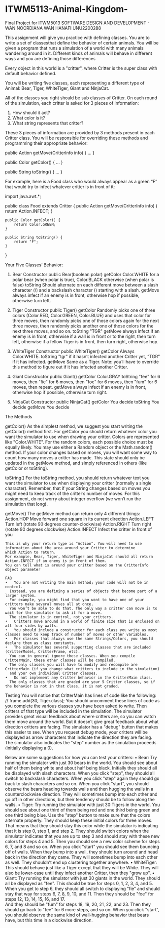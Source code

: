 # ITWM5113-Animal-Kingdom-
Final Project for ITWM5013 SOFTWARE DESIGN AND DEVELOPMENT - WAN NOORDIANA WAN HANAFI UNU2200288

This assignment will give you practice with defining classes. You are to write a set of classesthat define the behavior of certain animals. You will be given a program that runs a simulation of a world with many animals wandering around in it. Different kinds of animals will behave in different ways and you are defining those differences

Every object in this world is a "critter", where Critter is the super class with default behavior defined. 

You will be writing five classes, each representing a different type of Animal: Bear, Tiger, WhiteTiger, Giant and NinjaCat. 

All of the classes you right should be sub classes of Critter. On each round of the simulation, 
each critter is asked for 3 pieces of information:
1.	How should it act?
2.	What color is it?
3.	What string represents that critter?

These 3 pieces of information are provided by 3 methods present in each Critter class. 
You will be responsible for overriding these methods and programming their appropriate behavior:

public Action getMove(CritterInfo info) {
    ...
}

public Color getColor() {
    ...
}

public String toString() {
    ...
}


For example, here is a Food class who would always appear as a green “F” that would try to infect whatever critter is in front of it:


import java.awt.*;

public class Food extends Critter {
    public Action getMove(CritterInfo info) {
        return Action.INFECT;
    }

    public Color getColor() {
        return Color.GREEN;
    }

    public String toString() {
        return "F";
    }
}

Your Five Classes’ Behavior:
1) Bear
  Constructor	public Bear(boolean polar)
    getColor	Color.WHITE for a polar bear (when polar is true), Color.BLACK otherwise (when polar is false)
    toString	Should alternate on each different move between a slash character (/) and a backslash character () starting with a slash.
    getMove	always infect if an enemy is in front, otherwise hop if possible, otherwise turn left.
    
2) Tiger
  Constructor	public Tiger()
    getColor	Randomly picks one of three colors (Color.RED, Color.GREEN, Color.BLUE) 
              and uses that color for three moves, then randomly picks one of those colors again for the next three moves, 
              then randomly picks another one of those colors for the next three moves, and so on.
    toString	"TGR"
    getMove	always infect if an enemy is in front, otherwise if a wall is in front or to the right, then turn left, 
            otherwise if a fellow Tiger is in front, then turn right, otherwise hop.

3) WhiteTiger
  Constructor	public WhiteTiger()
  getColor	Always Color.WHITE.
  toString	"tgr" if it hasn’t infected another Critter yet, “TGR” if it has infected.
  getMove	Same as a Tiger. Note: you’ll have to override this method to figure out if it has infected another Critter.

4) Giant
  Constructor	public Giant()
  getColor	Color.GRAY
  toString	"fee" for 6 moves, then "fie" for 6 moves, then "foe" for 6 moves, then "fum" for 6 moves, then repeat.
  getMove	always infect if an enemy is in front, otherwise hop if possible, otherwise turn right.

5) NinjaCat
  Constructor	public NinjaCat()
  getColor	You decide
  toString	You decide
  getMove	You decide

The Methods

getColor()
  As the simplest method, we suggest you start writing the getColor() method first. 
  For getColor you should return whatever color you want the simulator to use when drawing your critter.
  Colors are represented like "Color.WHITE". For the random colors, each possible choice must be equally likely. 
  You may use either a Random object or the Math.random() method. If your color changes based on moves, 
  you will want some way to count how many moves a critter has made. 
  This state should only be updated in the getMove method, and simply referenced in others (like getColor or toString).

toString()
  For the toString method, you should return whatever text you want the simulator to use when displaying your critter 
  (normally a single character). Remember, that if your String changes based on moves you might need to keep track of the critter’s 
  number of moves. For this assignment, do not worry about integer overflow (we won’t run the simulation that long).
  
getMove()
  The getMove method can return only 4 different things:
    Action.HOP	Move forward one square in its current direction
    Action.LEFT	Turn left (rotate 90 degrees counter-clockwise)
    Action.RIGHT	Turn right (rotate 90 degrees clockwise)
    Action.INFECT	Infect the critter in front of you
    
    This is why your return type is “Action”. You will need to use information about the area around your Critter to determine 
    which Action to return. 
    For example, Bear, Tiger, WhiteTiger and NinjaCat should all return Action.INFECT if an enemy is in front of them. 
    You can tell what is around your critter based on the CritterInfo object parameter
    
    FAQ
    •	You are not writing the main method; your code will not be in control. 
      Instead, you are defining a series of objects that become part of a larger system. 
      For example, you might find that you want to have one of your critters make several moves all at once. 
      You won’t be able to do that. The only way a critter can move is to wait for the simulator to ask it for a move. 
      The simulator is in control, not your critters.
    •	Critters move around in a world of finite size that is enclosed on all four sides by walls.
    •	You should include a constructor for each class you write as most classes need to keep track of number of moves or other variables.
    •	For classes that always use the same Strings/Colors, you should declare them as class constants.
    •	The simulator has several supporting classes that are included (CritterModel, CritterFrame, etc). 
      You can in general ignore these classes. When you compile CritterMain, these other classes will be compiled. 
      The only classes you will have to modify and recompile are CritterMain (if you change what critters to include in the simulation) 
      and your own individual Critter classes.
    •	Do not implement any Critter behavior in the CritterMain class. 
      The only classes that are graded are your 5 Critter classes, so if the behavior is not in that class, it is not graded.
      
Testing
  You will notice that CritterMain has lines of code like the following:
  // frame.add(30, Tiger.class);
  You should uncomment these lines of code as you complete the various classes you have been asked to write. 
  Then critters of that type will be included in the simulation.
  The simulator provides great visual feedback about where critters are, so you can watch them move around the world. 
  But it doesn’t give great feedback about what direction critters are facing. 
  The simulator has a "debug" button that makes this easier to see. 
  When you request debug mode, your critters will be displayed as arrow characters that indicate the direction they are facing.
  The simulator also indicates the "step" number as the simulation proceeds (initially displaying a 0).
  
  Below are some suggestions for how you can test your critters:
  •	Bear: Try running the simulator with just 30 bears in the world. You should see about half of them being white and about 
    half being black. Initially they should all be displayed with slash characters. When you click "step", they should all switch to 
    backslash characters. When you click "step" again they should go back to slash characters and so on. When you click "start", 
    you should observe the bears heading towards walls and then hugging the walls in a counterclockwise direction. 
    They will sometimes bump into each other and go off in other directions, but their tendency should be to follow along the walls.
  •	Tiger: Try running the simulator with just 30 Tigers in the world. You should see about one third of them being red and one third 
    being green and one third being blue. Use the "step" button to make sure that the colors alternate properly. 
    They should keep these initial colors for three moves. That means that they should stay this color while the simulator is indicating
    that it is step 0, step 1, and step 2. They should switch colors when the simulator indicates that you are up to step 3 and should 
    stay with these new colors for steps 4 and 5. Then you should see a new color scheme for steps 6, 7, and 8 and so on. 
    When you click "start" you should see them bouncing off of walls. 
    When they bump into a wall, they should turn around and head back in the direction they came. 
    They will sometimes bump into each other as well. They shouldn’t end up clustering together anywhere. 
  •	WhiteTiger: This should behave just like a Tiger except that they will be White. 
    They will also be lower-case until they infect another Critter, then they "grow up".
  •	Giant: Try running the simulator with just 30 giants in the world. They should all be displayed as "fee". 
    This should be true for steps 0, 1, 2, 3, 4, and 5. When you get to step 6, they should all switch to displaying "fie" 
    and should stay that way for steps 6, 7, 8, 9, 10, and 11. Then they should be "foe" for steps 12, 13, 14, 15, 16, and 17.  
    And they should be "fum" for steps 18, 19, 20, 21, 22, and 23. Then they should go back to "fee" for 6 more steps, and so on. 
    When you click "start", you should observe the same kind of wall-hugging behavior that bears have, but this time in a clockwise 
    direction.








